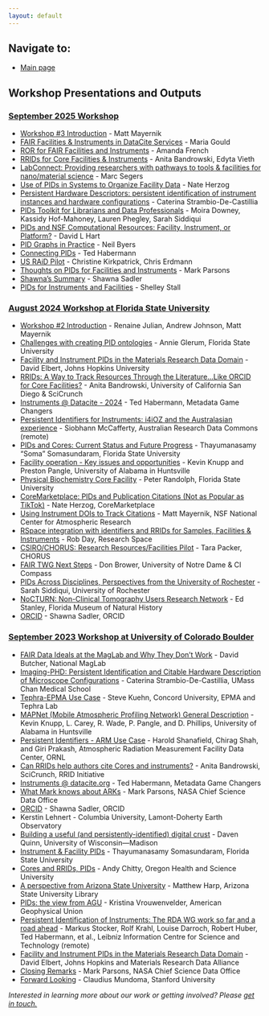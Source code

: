 ```yaml
---
layout: default
---
```


## Navigate to:
* [Main page](https://ncar.github.io/FAIR-Facilities-Instruments/)

## Workshop Presentations and Outputs

### [September 2025 Workshop](#september-2025-workshop)
* [Workshop #3 Introduction](presentations/2025-FAIR-Boulder/2025-FAIR-Boulder-Mayernik.pdf) - Matt Mayernik
* [FAIR Facilities & Instruments in DataCite Services](presentations/2025-FAIR-Boulder/2025-FAIR-Boulder-Gould.pdf) - Maria Gould
* [ROR for FAIR Facilities and Instruments](presentations/2025-FAIR-Boulder/2025-FAIR-Boulder-French.pdf) - Amanda French
* [RRIDs for Core Facilities & Instruments](presentations/2025-FAIR-Boulder/2025-FAIR-Boulder-.pdf) - Anita Bandrowski, Edyta Vieth
* [LabConnect: Providing researchers with pathways to tools & facilities for nano/material science](presentations/2025-FAIR-Boulder/2025-FAIR-Boulder-Segers.pdf) - Marc Segers
* [Use of PIDs in Systems to Organize Facility Data](presentations/2025-FAIR-Boulder/2025-FAIR-Boulder-Herzog.pdf) - Nate Herzog
* [Persistent Hardware Descriptors: persistent identification of instrument instances and hardware configurations](presentations/2025-FAIR-Boulder/2025-FAIR-Boulder-StrambioDC.pdf) - Caterina Strambio-De-Castillia
* [PIDs Toolkit for Librarians and Data Professionals](presentations/2025-FAIR-Boulder/2025-FAIR-Boulder-Downey.pdf) - Moira Downey, Kassidy Hof-Mahoney, Lauren Phegley, Sarah Siddiqui
* [PIDs and NSF Computational Resources: Facility, Instrument, or Platform?](presentations/2025-FAIR-Boulder/2025-FAIR-Boulder-Hart.pdf) - David L Hart
* [PID Graphs in Practice](presentations/2025-FAIR-Boulder/2025-FAIR-Boulder-Byers.pdf) - Neil Byers
* [Connecting PIDs](presentations/2025-FAIR-Boulder/2025-FAIR-Boulder-Habermann.pdf) - Ted Habermann
* [US RAiD Pilot](presentations/2025-FAIR-Boulder/2025-FAIR-Boulder-Kirkpatrick.pdf) - Christine Kirkpatrick, Chris Erdmann
* [Thoughts on PIDs for Facilities and Instruments](presentations/2025-FAIR-Boulder/2025-FAIR-Boulder-Parsons.pdf) - Mark Parsons
* [Shawna’s Summary](presentations/2025-FAIR-Boulder/2025-FAIR-Boulder-Sadler.pdf) - Shawna Sadler
* [PIDs for Instruments and Facilities](presentations/2025-FAIR-Boulder/2025-FAIR-Boulder-Stall.pdf) - Shelley Stall

### [August 2024 Workshop at Florida State University](#august-2024-workshop-at-florida-state-university)
* [Workshop #2 Introduction](presentations/2024-FAIR-FSU/2024-FAIR-FSU-Julian.pdf) - Renaine Julian, Andrew Johnson, Matt Mayernik
* [Challenges with creating PID ontologies](presentations/2024-FAIR-FSU/2024-FAIR-FSU-Glerum.pdf) - Annie Glerum, Florida State University
* [Facility and Instrument PIDs in the Materials Research Data Domain](presentations/2024-FAIR-FSU/2024-FAIR-FSU-Elbert.pdf) - David Elbert, Johns Hopkins University
* [RRIDs: A Way to Track Resources Through the Literature...Like ORCID for Core Facilities?](presentations/2024-FAIR-FSU/2024-FAIR-FSU-Bandrowski.pdf) - Anita Bandrowski, University of California San Diego & SciCrunch
* [Instruments @ Datacite - 2024](presentations/2024-FAIR-FSU/2024-FAIR-FSU-Habermann.pdf) - Ted Habermann, Metadata Game Changers
* [Persistent Identifiers for Instruments: i4iOZ and the Australasian experience](presentations/2024-FAIR-FSU/2024-FAIR-FSU-McCafferty.pdf) - Siobhann McCafferty, Australian Research Data Commons (remote)
* [PIDs and Cores: Current Status and Future Progress](presentations/2024-FAIR-FSU/2024-FAIR-FSU-Somasundaram.pdf) - Thayumanasamy “Soma” Somasundaram, Florida State University
* [Facility operation - Key issues and opportunities](presentations/2024-FAIR-FSU/2024-FAIR-FSU-Knupp.pdf) - Kevin Knupp and Preston Pangle, University of Alabama in Huntsville
* [Physical Biochemistry Core Facility](presentations/2024-FAIR-FSU/2024-FAIR-FSU-Randolph.pdf) - Peter Randolph, Florida State University
* [CoreMarketplace: PIDs and Publication Citations (Not as Popular as TikTok)](presentations/2024-FAIR-FSU/2024-FAIR-FSU-Herzog.pdf) - Nate Herzog, CoreMarketplace
* [Using Instrument DOIs to Track Citations](presentations/2024-FAIR-FSU/2024-FAIR-FSU-Mayernik.pdf) - Matt Mayernik, NSF National Center for Atmospheric Research
* [RSpace integration with identifiers and RRIDs for Samples, Facilities & Instruments](presentations/2024-FAIR-FSU/2024-FAIR-FSU-Day.pdf) - Rob Day, Research Space
* [CSIRO/CHORUS: Research Resources/Facilities Pilot](presentations/2024-FAIR-FSU/2024-FAIR-FSU-Packer.pdf) - Tara Packer, CHORUS
* [FAIR TWG Next Steps](presentations/2024-FAIR-FSU/2024-FAIR-FSU-Brower.pdf) - Don Brower, University of Notre Dame & CI Compass
* [PIDs Across Disciplines, Perspectives from the University of Rochester](presentations/2024-FAIR-FSU/2024-FAIR-FSU-Siddiqui.pdf) - Sarah Siddiqui, University of Rochester
* [NoCTURN: Non-Clinical Tomography Users Research Network](presentations/2024-FAIR-FSU/2024-FAIR-FSU-Stanley.pdf) - Ed Stanley, Florida Museum of Natural History
* [ORCID](presentations/2024-FAIR-FSU/2024-FAIR-FSU-Sadler.pdf) - Shawna Sadler, ORCID

### [September 2023 Workshop at University of Colorado Boulder](#september-2023-workshop-at-university-of-colorado-boulder)

* [FAIR Data Ideals at the MagLab and Why They Don’t Work](presentations/2023-FAIR-Boulder/2023-FAIR-Boulder-Butcher.pdf) - David Butcher, National MagLab
* [Imaging-PHD: Persistent Identification and Citable Hardware Description of Microscope Configurations](presentations/2023-FAIR-Boulder/2023-FAIR-Boulder-Strambio-De-Castillia.pdf) - Caterina Strambio-De-Castillia, UMass Chan Medical School
* [Tephra-EPMA Use Case](presentations/2023-FAIR-Boulder/2023-FAIR-Boulder-Kuehn.pdf) - Steve Kuehn, Concord University, EPMA and Tephra Lab
* [MAPNet (Mobile Atmospheric Profiling Network) General Description](presentations/2023-FAIR-Boulder/2023-FAIR-Boulder-Knupp_Carey_Wade_Pangle_Phillips.pdf) - Kevin Knupp, L. Carey, R. Wade, P. Pangle, and D. Phillips, University of Alabama in Huntsville
* [Persistent Identifiers - ARM Use Case](presentations/2023-FAIR-Boulder/2023-FAIR-Boulder-Shanafield_Shah_Prakash.pdf) - Harold Shanafield, Chirag Shah, and Giri Prakash, Atmospheric Radiation Measurement Facility Data Center, ORNL
* [Can RRIDs help authors cite Cores and instruments?](presentations/2023-FAIR-Boulder/2023-FAIR-Boulder-Bandrowski.pdf) - Anita Bandrowski, SciCrunch, RRID Initiative
* [Instruments @ datacite.org](presentations/2023-FAIR-Boulder/2023-FAIR-Boulder-Habermann_Robinson.pdf) - Ted Habermann, Metadata Game Changers
* [What Mark knows about ARKs](presentations/2023-FAIR-Boulder/2023-FAIR-Boulder-Parsons.pdf) - Mark Parsons, NASA Chief Science Data Office
* [ORCID](presentations/2023-FAIR-Boulder/2023-FAIR-Boulder-Sadler.pdf) - Shawna Sadler, ORCID
* Kerstin Lehnert - Columbia University, Lamont-Doherty Earth Observatory
* [Building a useful (and persistently-identified) digital crust](presentations/2023-FAIR-Boulder/2023-FAIR-Boulder-Quinn.pdf) - Daven Quinn, University of Wisconsin—Madison
* [Instrument & Facility PIDs](presentations/2023-FAIR-Boulder/2023-FAIR-Boulder-Somasundaram.pdf) - Thayumanasamy Somasundaram, Florida State University
* [Cores and RRIDs, PIDs](presentations/2023-FAIR-Boulder/2023-FAIR-Boulder-Chitty.pdf) - Andy Chitty, Oregon Health and Science University
* [A perspective from Arizona State University](presentations/2023-FAIR-Boulder/2023-FAIR-Boulder-Harp.pdf) - Matthew Harp, Arizona State University Library
* [PIDs: the view from AGU](presentations/2023-FAIR-Boulder/2023-FAIR-Boulder-Vrouwenvelder.pdf) - Kristina Vrouwenvelder, American Geophysical Union
* [Persistent Identification of Instruments: The RDA WG work so far and a road ahead](presentations/2023-FAIR-Boulder/2023-FAIR-Boulder-Stocker_Krahl_Darroch_Huber_Habermann.pdf) - Markus Stocker, Rolf Krahl, Louise Darroch, Robert Huber, Ted Habermann, et al., Leibniz Information Centre for Science and Technology (remote)
* [Facility and Instrument PIDs in the Materials Research Data Domain](presentations/2023-FAIR-Boulder/2023-FAIR-Boulder-Elbert.pdf) - David Elbert, Johns Hopkins and Materials Research Data Alliance
* [Closing Remarks](presentations/2023-FAIR-Boulder/2023-FAIR-Boulder-Parsons-2.pdf) - Mark Parsons, NASA Chief Science Data Office
* [Forward Looking](presentations/2023-FAIR-Boulder/2023-FAIR-Boulder-Mundoma.pdf) - Claudius Mundoma, Stanford University

*Interested in learning more about our work or getting involved? Please [get in touch.](https://docs.google.com/forms/d/e/1FAIpQLSdSMaDIaIqd5O3CZvNfuQ6NmGUyRg_SiDE34iam0-l1t34KUg/viewform?usp=share_link)*

